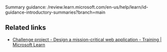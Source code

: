 Summary guidance: /review.learn.microsoft.com/en-us/help/learn/id-guidance-introductory-summaries?branch=main

## Related links

- [Challenge project - Design a mission-critical web application - Training | Microsoft Learn](/training/modules/azure-mission-critical/)